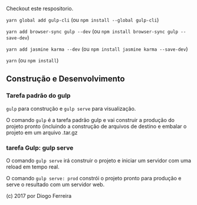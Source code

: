 Checkout este respositorio. 

`yarn global add gulp-cli` (ou `npm install --global gulp-cli`)

`yarn add browser-sync gulp --dev` (ou `npm install browser-sync gulp --save-dev`)

`yarn add jasmine karma --dev` (ou `npm install jasmine karma --save-dev`)

`yarn` (ou `npm install`)

## Construção e Desenvolvimento

### Tarefa padrão do gulp

`gulp` para construção e `gulp serve` para visualização.


O comando `gulp` é a tarefa padrão gulp e vai construir a produção do projeto pronto (incluindo a construção de arquivos de destino e embalar o projeto em um arquivo .tar.gz


### tarefa Gulp: gulp serve

O comando `gulp serve` irá construir o projeto e iniciar um servidor com uma reload em tempo real.

O comando `gulp serve: prod` constrói o projeto pronto para produção e serve o resultado com um servidor web.

(c) 2017 por Diogo Ferreira
